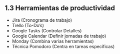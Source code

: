 ## 1.3 Herramientas de productividad

-   Jira (Cronograma de trabajo)
-   Trello (To-Do’s)
-   Google Tasks (Controlar Detalles)
-   Google Calendar (Definir jornadas de trabajo)
-   Monday (Combina varias herramientas)
-   Técnica Pomodoro (Centra en tareas específicas)

